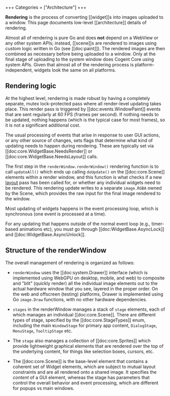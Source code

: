 +++
Categories = ["Architecture"]
+++

**Rendering** is the process of converting [[widget]]s into images uploaded to a window. This page documents low-level [[architecture]] details of rendering.

Almost all of rendering is pure Go and does **not** depend on a WebView or any other system APIs; instead, [[scene]]s are rendered to images using custom logic written in Go (see [[doc:paint]]). The rendered images are then combined as necessary before being uploaded to a window. Only at the final stage of uploading to the system window does Cogent Core using system APIs. Given that almost all of the rendering process is platform-independent, widgets look the same on all platforms.

## Rendering logic

At the highest level, rendering is made robust by having a completely separate, mutex lock-protected pass where all render-level updating takes place.  This render pass is triggered by [[doc:events.WindowPaint]] events that are sent regularly at 60 FPS (frames per second).  If nothing needs to be updated, nothing happens (which is the typical case for most frames), so it is not a significant additional cost.

The usual processing of events that arise in response to user GUI actions, or any other source of changes, sets flags that determine what kind of updating needs to happen during rendering.  These are typically set via [[doc:core.WidgetBase.NeedsRender]] or [[doc:core.WidgetBase.NeedsLayout]] calls.

The first step in the `renderWindow.renderWindow()` rendering function is to call `updateAll()` which ends up calling `doUpdate()` on the [[doc:core.Scene]] elements within a render window, and this function is what checks if a new [layout](layout) pass has been called for, or whether any individual widgets need to be rendered. This rendering update writes to a separate `image.RGBA` owned by the Scene, which provides the raw input for the final image rendered to the window.

Most updating of widgets happens in the event processing loop, which is synchronous (one event is processed at a time).  

For any updating that happens outside of the normal event loop (e.g., timer-based animations etc), you must go through [[doc:WidgetBase.AsyncLock]] and [[doc:WidgetBase.AsyncUnlock]].

## Structure of the renderWindow

The overall management of rendering is organized as follows:

* `renderWindow` uses the [[doc:system.Drawer]] interface (which is implemented using WebGPU on desktop, mobile, and web) to composite and "blit" (quickly render) all the individual image elements out to the actual hardware window that you see, layered in the proper order.  On the web and offscreen (testing) platforms, Drawer is implemented using Go `image.Draw` functions, with no other hardware dependencies.

* `stages` in the renderWindow manages a stack of `stage` elements, each of which manages an individual [[doc:core.Scene]].  There are different types of stage, specified by the [[doc:core.StageTypes]] enum, including the main `WindowStage` for primary app content, `DialogStage`, `MenuStage`, `TooltipStage` etc.

* The `stage` also manages a collection of [[doc:core.Sprites]] which provide lightweight graphical elements that are rendered over the top of the underlying content, for things like selection boxes, cursors, etc.

* The [[doc:core.Scene]] is the base-level element that contains a coherent set of Widget elements, which are subject to mutual layout constraints and are all rendered onto a shared image.  It specifies the _content_ of a GUI element, whereas the stage has parameters that control the overall behavior and event processing, which are different for popups vs main windows.

